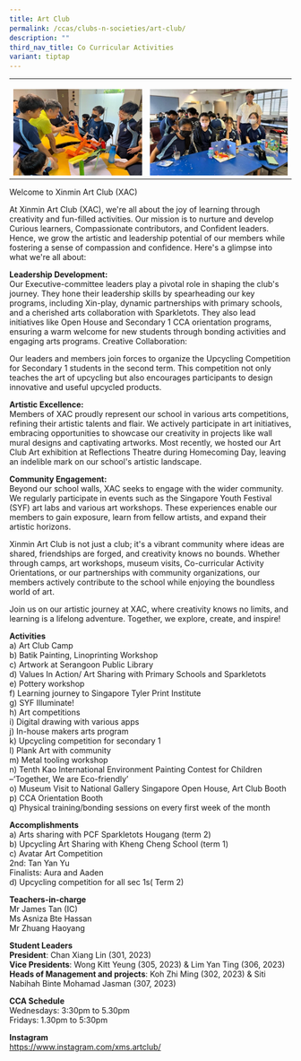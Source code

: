 ```yaml
---
title: Art Club
permalink: /ccas/clubs-n-societies/art-club/
description: ""
third_nav_title: Co Curricular Activities
variant: tiptap
---
```

<table style="minWidth: 50px">
<colgroup>
<col>
<col>
</colgroup>
<tbody>
<tr>
<th rowspan="1" colspan="1">
<p></p>
<div class="isomer-image-wrapper">
<img style="width: 100%" height="auto" width="100%" alt="" src="/images/CCAs/Art Club/Picture1.jpg">
</div>
</th>
<th rowspan="1" colspan="1">
<p></p>
<div class="isomer-image-wrapper">
<img style="width: 100%" height="auto" width="100%" alt="" src="/images/CCAs/Art Club/Picture2.jpg">
</div>
</th>
</tr>
</tbody>
</table>
<p>Welcome to Xinmin Art Club (XAC)</p>
<p>At Xinmin Art Club (XAC), we're all about the joy of learning through
creativity and fun-filled activities. Our mission is to nurture and develop
Curious learners, Compassionate contributors, and Confident leaders. Hence,
we grow the artistic and leadership potential of our members while fostering
a sense of compassion and confidence. Here's a glimpse into what we're
all about:</p>
<p><strong>Leadership Development:</strong>
<br>Our Executive-committee leaders play a pivotal role in shaping the club's
journey. They hone their leadership skills by spearheading our key programs,
including Xin-play, dynamic partnerships with primary schools, and a cherished
arts collaboration with Sparkletots. They also lead initiatives like Open
House and Secondary 1 CCA orientation programs, ensuring a warm welcome
for new students through bonding activities and engaging arts programs.
Creative Collaboration:</p>
<p>Our leaders and members join forces to organize the Upcycling Competition
for Secondary 1 students in the second term. This competition not only
teaches the art of upcycling but also encourages participants to design
innovative and useful upcycled products.</p>
<p><strong>Artistic Excellence:</strong>
<br>Members of XAC proudly represent our school in various arts competitions,
refining their artistic talents and flair. We actively participate in art
initiatives, embracing opportunities to showcase our creativity in projects
like wall mural designs and captivating artworks. Most recently, we hosted
our Art Club Art exhibition at Reflections Theatre during Homecoming Day,
leaving an indelible mark on our school's artistic landscape.</p>
<p><strong>Community Engagement:</strong>
<br>Beyond our school walls, XAC seeks to engage with the wider community.
We regularly participate in events such as the Singapore Youth Festival
(SYF) art labs and various art workshops. These experiences enable our
members to gain exposure, learn from fellow artists, and expand their artistic
horizons.</p>
<p>Xinmin Art Club is not just a club; it's a vibrant community where ideas
are shared, friendships are forged, and creativity knows no bounds. Whether
through camps, art workshops, museum visits, Co-curricular Activity Orientations,
or our partnerships with community organizations, our members actively
contribute to the school while enjoying the boundless world of art.</p>
<p>Join us on our artistic journey at XAC, where creativity knows no limits,
and learning is a lifelong adventure. Together, we explore, create, and
inspire!</p>
<p><strong>Activities</strong>
<br>a) Art Club Camp
<br>b) Batik Painting, Linoprinting Workshop
<br>c) Artwork at Serangoon Public Library
<br>d) Values In Action/ Art Sharing with Primary Schools and Sparkletots
<br>e) Pottery workshop
<br>f) Learning journey to Singapore Tyler Print Institute
<br>g) SYF Illuminate!
<br>h) Art competitions
<br>i) Digital drawing with various apps
<br>j) In-house makers arts program
<br>k) Upcycling competition for secondary 1
<br>l) Plank Art with community
<br>m) Metal tooling workshop
<br>n) Tenth Kao International Environment Painting Contest for Children –‘Together,
We are Eco-friendly’
<br>o) Museum Visit to National Gallery Singapore Open House, Art Club Booth
<br>p) CCA Orientation Booth
<br>q) Physical training/bonding sessions on every first week of the month
<br>
</p>
<p><strong>Accomplishments</strong>
<br>a) Arts sharing with PCF Sparkletots Hougang (term 2)
<br>b) Upcycling Art Sharing with Kheng Cheng School (term 1)
<br>c) Avatar Art Competition
<br>2nd: Tan Yan Yu
<br>Finalists: Aura and Aaden
<br>d) Upcycling competition for all sec 1s( Term 2)</p>
<p><strong>Teachers-in-charge</strong>
<br>Mr James Tan (IC)
<br>Ms Asniza Bte Hassan
<br>Mr Zhuang Haoyang
<br>
</p>
<p><strong>Student Leaders</strong>
<br><strong>President</strong>: Chan Xiang Lin (301, 2023)
<br><strong>Vice Presidents</strong>: Wong Kitt Yeung (305, 2023) &amp; Lim
Yan Ting (306, 2023)
<br><strong>Heads of Management and projects</strong>: Koh Zhi Ming (302,
2023) &amp; Siti Nabihah Binte Mohamad Jasman (307, 2023)</p>
<p><strong>CCA Schedule</strong>
<br>Wednesdays: 3:30pm to 5.30pm
<br>Fridays: 1.30pm to 5:30pm</p>
<p><strong>Instagram</strong>
<br><a href="https://www.instagram.com/xms.artclub/" rel="noopener noreferrer nofollow" target="_blank">https://www.instagram.com/xms.artclub/</a>
</p>